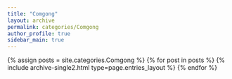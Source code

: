 ```yaml
---
title: "Comgong"
layout: archive
permalink: categories/Comgong
author_profile: true
sidebar_main: true
---
```


{% assign posts = site.categories.Comgong %}
{% for post in posts %} {% include archive-single2.html type=page.entries_layout %} {% endfor %}